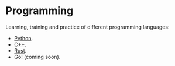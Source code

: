 # Programming
Learning, training and practice of different programming languages:

- [Python](https://github.com/igarag/programming/tree/master/python).
- [C++](https://github.com/igarag/programming/tree/master/cpp).
- [Rust](https://github.com/igarag/programming/tree/master/rust).
- Go! (coming soon).







